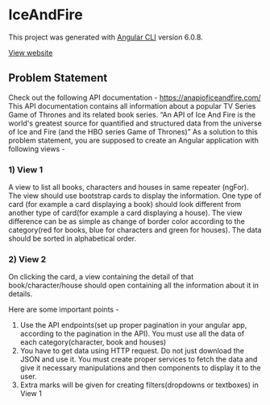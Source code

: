 # IceAndFire

This project was generated with [Angular CLI](https://github.com/angular/angular-cli) version 6.0.8.

[View website](https://nitin095.github.io/iceAndFire)

## Problem Statement
Check out the following API documentation -
https://anapioficeandfire.com/
This API documentation contains all information about a popular TV Series Game of
Thrones and its related book series.
“An API of Ice And Fire is the world's greatest source for quantified and structured data
from the universe of Ice and Fire (and the HBO series Game of Thrones)”
As a solution to this problem statement, you are supposed to create an Angular
application with following views -

### 1) View 1 
A view to list all books, characters and houses in same repeater
(ngFor). The view should use bootstrap cards to display the information. One
type of card (for example a card displaying a book) should look different from
another type of card(for example a card displaying a house). The view difference
can be as simple as change of border color according to the category(red for
books, blue for characters and green for houses). The data should be sorted in
alphabetical order.

### 2) View 2 
On clicking the card, a view containing the detail of that
book/character/house should open containing all the information about it in
details.

Here are some important points -
  1. Use the API endpoints(set up proper pagination in your angular app, according to
  the pagination in the API). You must use all the data of each category(character,
  book and houses)
  2. You have to get data using HTTP request. Do not just download the JSON and
  use it. You must create proper services to fetch the data and give it necessary
  manipulations and then components to display it to the user.
  3. Extra marks will be given for creating filters(dropdowns or textboxes) in View 1
